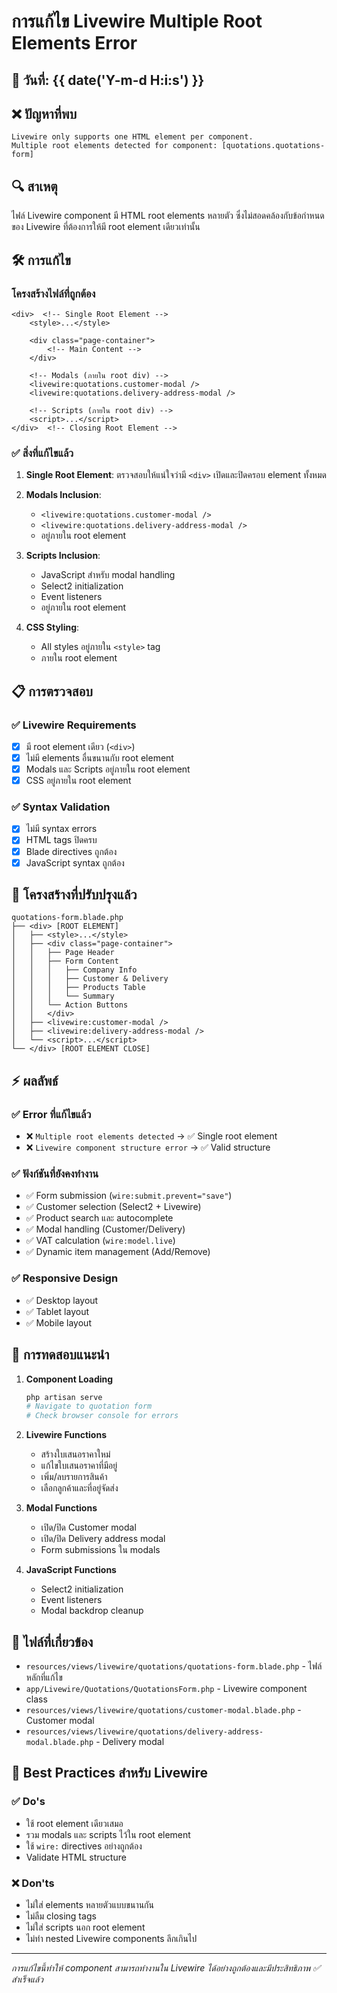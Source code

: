 # การแก้ไข Livewire Multiple Root Elements Error

## 📅 วันที่: {{ date('Y-m-d H:i:s') }}

## ❌ ปัญหาที่พบ
```
Livewire only supports one HTML element per component. 
Multiple root elements detected for component: [quotations.quotations-form]
```

## 🔍 สาเหตุ
ไฟล์ Livewire component มี HTML root elements หลายตัว ซึ่งไม่สอดคล้องกับข้อกำหนดของ Livewire ที่ต้องการให้มี root element เดียวเท่านั้น

## 🛠️ การแก้ไข

### โครงสร้างไฟล์ที่ถูกต้อง
```blade
<div>  <!-- Single Root Element -->
    <style>...</style>
    
    <div class="page-container">
        <!-- Main Content -->
    </div>
    
    <!-- Modals (ภายใน root div) -->
    <livewire:quotations.customer-modal />
    <livewire:quotations.delivery-address-modal />
    
    <!-- Scripts (ภายใน root div) -->
    <script>...</script>
</div>  <!-- Closing Root Element -->
```

### ✅ สิ่งที่แก้ไขแล้ว

1. **Single Root Element**: ตรวจสอบให้แน่ใจว่ามี `<div>` เปิดและปิดครอบ element ทั้งหมด

2. **Modals Inclusion**: 
   - `<livewire:quotations.customer-modal />`
   - `<livewire:quotations.delivery-address-modal />`
   - อยู่ภายใน root element

3. **Scripts Inclusion**:
   - JavaScript สำหรับ modal handling
   - Select2 initialization  
   - Event listeners
   - อยู่ภายใน root element

4. **CSS Styling**:
   - All styles อยู่ภายใน `<style>` tag
   - ภายใน root element

## 📋 การตรวจสอบ

### ✅ Livewire Requirements
- [x] มี root element เดียว (`<div>`)
- [x] ไม่มี elements อื่นขนานกับ root element
- [x] Modals และ Scripts อยู่ภายใน root element
- [x] CSS อยู่ภายใน root element

### ✅ Syntax Validation
- [x] ไม่มี syntax errors
- [x] HTML tags ปิดครบ
- [x] Blade directives ถูกต้อง
- [x] JavaScript syntax ถูกต้อง

## 🎯 โครงสร้างที่ปรับปรุงแล้ว

```
quotations-form.blade.php
├── <div> [ROOT ELEMENT]
│   ├── <style>...</style>
│   ├── <div class="page-container">
│   │   ├── Page Header
│   │   ├── Form Content
│   │   │   ├── Company Info
│   │   │   ├── Customer & Delivery
│   │   │   ├── Products Table
│   │   │   └── Summary
│   │   └── Action Buttons
│   │   </div>
│   ├── <livewire:customer-modal />
│   ├── <livewire:delivery-address-modal />
│   └── <script>...</script>
└── </div> [ROOT ELEMENT CLOSE]
```

## ⚡ ผลลัพธ์

### ✅ Error ที่แก้ไขแล้ว
- ❌ `Multiple root elements detected` → ✅ Single root element
- ❌ `Livewire component structure error` → ✅ Valid structure

### ✅ ฟังก์ชันที่ยังคงทำงาน
- ✅ Form submission (`wire:submit.prevent="save"`)
- ✅ Customer selection (Select2 + Livewire)
- ✅ Product search และ autocomplete
- ✅ Modal handling (Customer/Delivery)
- ✅ VAT calculation (`wire:model.live`)
- ✅ Dynamic item management (Add/Remove)

### ✅ Responsive Design
- ✅ Desktop layout
- ✅ Tablet layout  
- ✅ Mobile layout

## 🧪 การทดสอบแนะนำ

1. **Component Loading**
   ```bash
   php artisan serve
   # Navigate to quotation form
   # Check browser console for errors
   ```

2. **Livewire Functions**
   - สร้างใบเสนอราคาใหม่
   - แก้ไขใบเสนอราคาที่มีอยู่
   - เพิ่ม/ลบรายการสินค้า
   - เลือกลูกค้าและที่อยู่จัดส่ง

3. **Modal Functions**
   - เปิด/ปิด Customer modal
   - เปิด/ปิด Delivery address modal
   - Form submissions ใน modals

4. **JavaScript Functions**
   - Select2 initialization
   - Event listeners
   - Modal backdrop cleanup

## 📁 ไฟล์ที่เกี่ยวข้อง

- `resources/views/livewire/quotations/quotations-form.blade.php` - ไฟล์หลักที่แก้ไข
- `app/Livewire/Quotations/QuotationsForm.php` - Livewire component class
- `resources/views/livewire/quotations/customer-modal.blade.php` - Customer modal
- `resources/views/livewire/quotations/delivery-address-modal.blade.php` - Delivery modal

## 🔄 Best Practices สำหรับ Livewire

### ✅ Do's
- ใช้ root element เดียวเสมอ
- รวม modals และ scripts ไว้ใน root element
- ใช้ `wire:` directives อย่างถูกต้อง
- Validate HTML structure

### ❌ Don'ts
- ไม่ใส่ elements หลายตัวแบบขนานกัน
- ไม่ลืม closing tags
- ไม่ใส่ scripts นอก root element
- ไม่ทำ nested Livewire components ลึกเกินไป

---
*การแก้ไขนี้ทำให้ component สามารถทำงานใน Livewire ได้อย่างถูกต้องและมีประสิทธิภาพ ✅ สำเร็จแล้ว*
